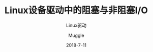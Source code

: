 ---
layout:     post
title:      Linux设备驱动中的阻塞与非阻塞I/O
subtitle:   Linux驱动
date:       2018-7-11
author:     Muggle
header-img:
catalog: 	 true
tags:
    - Linux驱动
---